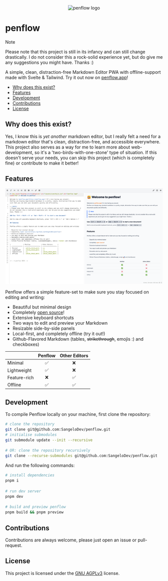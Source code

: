 <div align="center"><img style="display:inline;" src="./static/assets/icon/hd_hi.ico" alt="penflow logo" width="92" /></div>

# penflow

> [!NOTE]
> Please note that this project is still in its infancy and can still change drastically. I do not consider this a rock-solid experience yet, but do give me any suggestions you might have. Thanks :)

A simple, clean, distraction-free Markdown Editor PWA with offline-support made with Svelte & Tailwind. Try it out now on [penflow.app](https://penflow.app)!

- [Why does this exist?](#why-does-this-exist)
- [Features](#features)
- [Development](#development)
- [Contributions](#contributions)
- [License](#license)

## Why does this exist?

Yes, I know this is _yet another_ markdown editor, but I really felt a need for a markdown editor that's clean, distraction-free,
and accessible everywhere. This project also serves as a way for me to learn more about web-development, so it's a 'two-birds-with-one-stone'
type of situation. If this doesn't serve your needs, you can skip this project (which is completely fine) or contribute to make it better!

## Features

![Screenshot of the app](./.docs/screenshot.png)

Penflow offers a simple feature-set to make sure you stay focused on editing and writing:

- Beautiful but minimal design
- Completely [open source](./LICENSE)!
- Extensive keyboard shortcuts
- Two ways to edit and preview your Markdown
- Resizable side-by-side panels
- Local-first, and completely offline (try it out!)
- Github-Flavored Markdown (tables, ~~strikethrough~~, emojis :) and checkboxes)

|              | Penflow | Other Editors |
| :----------- | :-----: | :-----------: |
| Minimal      |   ✅    |      ❌       |
| Lightweight  |   ✅    |      ❌       |
| Feature-rich |   ❌    |      ✅       |
| Offline      |   ✅    |      ✅       |

## Development

To compile Penflow locally on your machine, first clone the repository:

```bash
# clone the repository
git clone git@github.com:SangeloDev/penflow.git
# initialise submodules
git submodule update --init --recursive

# OR: clone the repository recursively
git clone --recurse-submodules git@github.com:SangeloDev/penflow.git
```

And run the following commands:

```bash
# install dependencies
pnpm i

# run dev server
pnpm dev

# build and preview penflow
pnpm build && pnpm preview
```

## Contributions

Contributions are always welcome, please just open an issue or pull-request.

## License

This project is licensed under the [GNU AGPLv3](./LICENSE) license.
